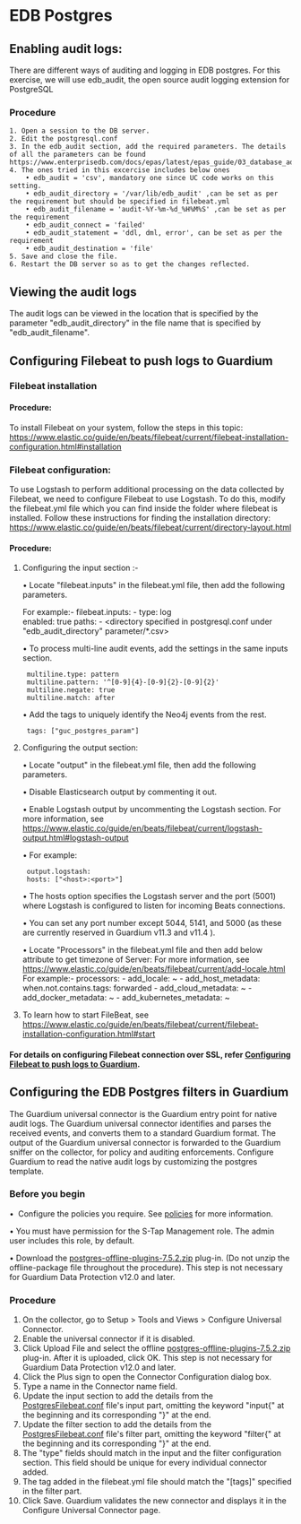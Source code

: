 #  EDB Postgres
	
## Enabling audit logs:

There are different ways of auditing and logging in EDB postgres. For this exercise, we will use edb_audit, the open
source audit logging extension for PostgreSQL 

### Procedure
	1. Open a session to the DB server.
	2. Edit the postgresql.conf
	3. In the edb_audit section, add the required parameters. The details of all the parameters can be found https://www.enterprisedb.com/docs/epas/latest/epas_guide/03_database_administration/01_configuration_parameters/03_configuration_parameters_by_functionality/07_auditing_settings/
	4. The ones tried in this excercise includes below ones
		• edb_audit = 'csv', mandatory one since UC code works on this setting.
		• edb_audit_directory = '/var/lib/edb_audit' ,can be set as per the requirement but should be specified in filebeat.yml
		• edb_audit_filename = 'audit-%Y-%m-%d_%H%M%S' ,can be set as per the requirement
		• edb_audit_connect = 'failed'
		• edb_audit_statement = 'ddl, dml, error', can be set as per the requirement
		• edb_audit_destination = 'file'
	5. Save and close the file.
	6. Restart the DB server so as to get the changes reflected.
	

## Viewing the audit logs

The audit logs can be viewed in the location that is specified by the parameter "edb_audit_directory" in the file name that is specified by "edb_audit_filename".
	
## Configuring Filebeat to push logs to Guardium

### Filebeat installation

#### Procedure:

To install Filebeat on your system, follow the steps in this topic:
    https://www.elastic.co/guide/en/beats/filebeat/current/filebeat-installation-configuration.html#installation

### Filebeat configuration:

To use Logstash to perform additional processing on the data collected by Filebeat, we need to configure Filebeat to use Logstash. To do this, modify the filebeat.yml file which you can find inside the folder where filebeat is installed. Follow these instructions for finding the installation directory:
https://www.elastic.co/guide/en/beats/filebeat/current/directory-layout.html

#### Procedure:

1. Configuring the input section :-

	• Locate "filebeat.inputs" in the filebeat.yml file, then add the following parameters.
       
	For example:-
	   filebeat.inputs:
       - type: log   
       enabled: true
        paths:
       - <directory specified in postgresql.conf under "edb_audit_directory" parameter/*.csv>
	
	• To process multi-line audit events, add the settings in the same inputs section.
	
		multiline.type: pattern
		multiline.pattern: '^[0-9]{4}-[0-9]{2}-[0-9]{2}'
		multiline.negate: true
		multiline.match: after
	
	• Add the tags to uniquely identify the Neo4j events from the rest.
	
		tags: ["guc_postgres_param"]
	
2. Configuring the output section:

	• Locate "output" in the filebeat.yml file, then add the following parameters.

    • Disable Elasticsearch output by commenting it out.

	• Enable Logstash output by uncommenting the Logstash section. For more information, see https://www.elastic.co/guide/en/beats/filebeat/current/logstash-output.html#logstash-output

	• For example:

		output.logstash:
		hosts: ["<host>:<port>"]
	• The hosts option specifies the Logstash server and the port (5001) where Logstash is configured to listen for incoming Beats connections.

	• You can set any port number except 5044, 5141, and 5000 (as these are currently reserved in Guardium v11.3 and v11.4 ).

	• Locate "Processors" in the filebeat.yml file and then add below attribute to get timezone of Server:
	For more information, see https://www.elastic.co/guide/en/beats/filebeat/current/add-locale.html
	For example:-
       processors:
		- add_locale: ~
		- add_host_metadata:
			when.not.contains.tags: forwarded
		- add_cloud_metadata: ~
		- add_docker_metadata: ~
		- add_kubernetes_metadata: ~


3. To learn how to start FileBeat, see https://www.elastic.co/guide/en/beats/filebeat/current/filebeat-installation-configuration.html#start

#### For details on configuring Filebeat connection over SSL, refer [Configuring Filebeat to push logs to Guardium](https://github.com/IBM/universal-connectors/blob/main/input-plugin/logstash-input-beats/README.md#configuring-filebeat-to-push-logs-to-guardium).


## Configuring the EDB Postgres filters in Guardium

The Guardium universal connector is the Guardium entry point for native audit logs. The Guardium universal connector identifies and parses the received events, and converts them to a standard Guardium format. The output of the Guardium universal connector is forwarded to the Guardium sniffer on the collector, for policy and auditing enforcements. Configure Guardium to read the native audit logs by customizing the postgres template.

###  Before you begin

•  Configure the policies you require. See [policies](/docs/#policies) for more information.

• You must have permission for the S-Tap Management role. The admin user includes this role, by default.

• Download the [postgres-offline-plugins-7.5.2.zip](https://github.com/IBM/universal-connectors/raw/release-v1.2.0/filter-plugin/logstash-filter-onPremPostgres-guardium/PostgresOverFilebeatPackage/postgres-offline-plugins-7.5.2.zip) plug-in. (Do not unzip the offline-package file throughout the procedure). This step is not necessary for Guardium Data Protection v12.0 and later.

### Procedure
1. On the collector, go to Setup > Tools and Views > Configure Universal Connector.
2. Enable the universal connector if it is disabled.
3. Click Upload File and select the offline  [postgres-offline-plugins-7.5.2.zip](https://github.com/IBM/universal-connectors/raw/release-v1.2.0/filter-plugin/logstash-filter-onPremPostgres-guardium/PostgresOverFilebeatPackage/postgres-offline-plugins-7.5.2.zip)  plug-in. After it is uploaded, click OK. This step is not necessary for Guardium Data Protection v12.0 and later.
4. Click the Plus sign to open the Connector Configuration dialog box.
5. Type a name in the Connector name field.
6. Update the input section to add the details from the [PostgresFilebeat.conf](https://github.com/IBM/universal-connectors/raw/main/filter-plugin/logstash-filter-onPremPostgres-guardium/PostgresFilebeat.conf) file's input part, omitting the keyword "input{" at the beginning and its corresponding "}" at the end.
7. Update the filter section to add the details from the [PostgresFilebeat.conf](https://github.com/IBM/universal-connectors/raw/main/filter-plugin/logstash-filter-onPremPostgres-guardium/PostgresFilebeat.conf) file's filter part, omitting the keyword "filter{" at the beginning and its corresponding "}" at the end.
8. The "type" fields should match in the input and the filter configuration section. This field should be unique for  every individual connector added.
9. The tag added in the filebeat.yml file should match the "[tags]" specified in the filter part.
10. Click Save. Guardium validates the new connector and displays it in the Configure Universal Connector page.
